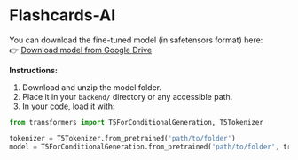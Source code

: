 # Flashcards-AI
You can download the fine-tuned model (in safetensors format) here:  
👉 [Download model from Google Drive](https://drive.google.com/drive/folders/1VpiVCcRd_sdNASXAAhqoZvGWDLWb07jF?usp=drive_link)

**Instructions:**
1. Download and unzip the model folder.
2. Place it in your `backend/` directory or any accessible path.
3. In your code, load it with:

```python
from transformers import T5ForConditionalGeneration, T5Tokenizer

tokenizer = T5Tokenizer.from_pretrained('path/to/folder')
model = T5ForConditionalGeneration.from_pretrained('path/to/folder', trust_remote_code=True)